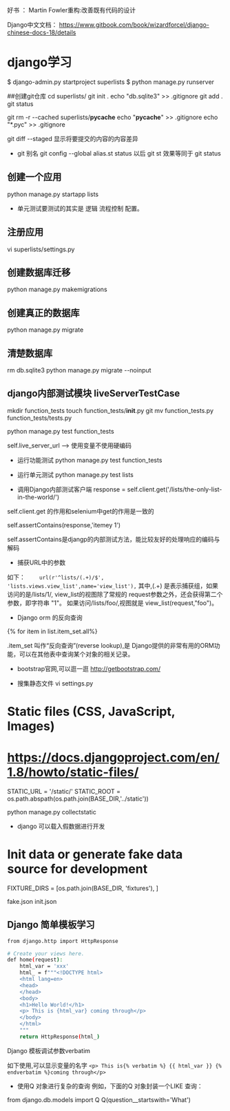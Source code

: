 好书 ：
Martin Fowler重构:改善既有代码的设计

Django中文文档：
https://www.gitbook.com/book/wizardforcel/django-chinese-docs-18/details

# django学习

$ django-admin.py  startproject superlists
$ python manage.py  runserver

##创建git仓库
cd superlists/
git init .
echo "db.sqlite3" >>  .gitignore
git add .
git status

git rm -r --cached superlists/__pycache__
echo "__pycache__" >> .gitignore
echo "*.pyc" >> .gitignore

git diff --staged
显示将要提交的内容的内容差异

+ git 别名
git config --global alias.st status
以后 git st 效果等同于  git status

## 创建一个应用
python manage.py startapp lists

+ 单元测试要测试的其实是 逻辑 流程控制 配置。


## 注册应用
vi superlists/settings.py 

## 创建数据库迁移
python manage.py  makemigrations

## 创建真正的数据库
python manage.py migrate

## 清楚数据库
rm db.sqlite3
python manage.py migrate --noinput


## django内部测试模块  liveServerTestCase
mkdir function_tests
touch function_tests/__init__.py
git mv function_tests.py function_tests/tests.py

python manage.py test function_tests

self.live_server_url   --> 使用变量不使用硬编码


+ 运行功能测试
python manage.py test function_tests

+ 运行单元测试
python manage.py test lists

+ 调用Django内部测试客户端
response = self.client.get('/lists/the-only-list-in-the-world/') 

self.client.get 的作用和selenium中get的作用是一致的

self.assertContains(response,'itemey 1')

self.assertContains是djangp的内部测试方法，能比较友好的处理响应的编码与解码

+ 捕获URL中的参数

如下：
`    url(r'^lists/(.+)/$', 'lists.views.view_list',name='view_list'),`
其中,(.+) 是表示捕获组，如果访问的是/lists/1/, view_list的视图除了常规的 request参数之外，还会获得第二个参数，即字符串 "1"。
如果访问/lists/foo/,视图就是 view_list(request,"foo")。

+ Django orm 的反向查询

{% for item in list.item_set.all%}

.item_set 叫作“反向查询”(reverse lookup),是 Django提供的非常有用的ORM功能，可以在其他表中查询某个对象的相关记录。

+ bootstrap官网,可以逛一逛
http://getbootstrap.com/

+ 搜集静态文件
vi settings.py
# Static files (CSS, JavaScript, Images)
# https://docs.djangoproject.com/en/1.8/howto/static-files/

STATIC_URL = '/static/'
STATIC_ROOT = os.path.abspath(os.path.join(BASE_DIR,'../static'))

python manage.py collectstatic

+ django 可以载入假数据进行开发
# Init data or generate fake data source for development
FIXTURE_DIRS = [os.path.join(BASE_DIR, 'fixtures'), ]

fake.json
init.json


## Django 简单模板学习
``` bash 
from django.http import HttpResponse

# Create your views here.
def home(request):
    html_var = 'xxx'
    html_ = f"""<!DOCTYPE html>
    <html lang=en>
    <head>
    </head>
    <body>
    <h1>Hello World!</h1>
    <p> This is {html_var} coming through</p>
    </body>
    </html>
    """
    return HttpResponse(html_)

``` 

Django 模板调试参数verbatim

如下使用,可以显示变量的名字
``` <p> This is{% verbatim %} {{ html_var }} {% endverbatim %}coming through</p> ```

+ 使用Q 对象进行复杂的查询
例如，下面的Q 对象封装一个LIKE 查询：

from django.db.models import Q
Q(question__startswith='What')

